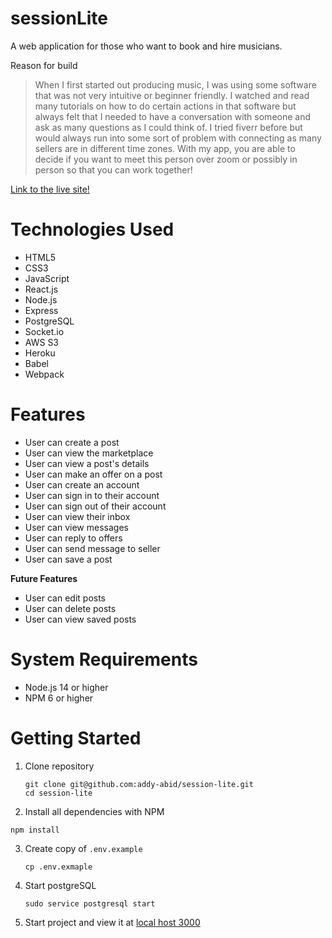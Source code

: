 # sessionLite

A web application for those who want to book and hire musicians. 

Reason for build

> When I first started out producing music, I was using some software that was not very intuitive or beginner friendly. I watched and read many tutorials on how to do certain actions in that software but always felt that I needed to have a conversation with someone and ask as many questions as I could think of. I tried fiverr before but would always run into some sort of problem with connecting as many sellers are in different time zones. With my app, you are able to decide if you want to meet this person over zoom or possibly in person so that you can work together! 

[Link to the live site!](https://session-lite.herokuapp.com/)

# Technologies Used

* HTML5
* CSS3
* JavaScript
* React.js
* Node.js
* Express
* PostgreSQL
* Socket.io
* AWS S3
* Heroku
* Babel
* Webpack

# Features

* User can create a post
* User can view the marketplace
* User can view a post's details
* User can make an offer on a post
* User can create an account
* User can sign in to their account
* User can sign out of their account 
* User can view their inbox
* User can view messages
* User can reply to offers
* User can send message to seller
* User can save a post

**Future Features**

* User can edit posts
* User can delete posts
* User can view saved posts



# System Requirements

* Node.js 14 or higher
* NPM 6 or higher

# Getting Started

1. Clone repository
   ```
   git clone git@github.com:addy-abid/session-lite.git
   cd session-lite
   ```
2. Install all dependencies with NPM 
  ```
  npm install
  ```
3. Create copy of `.env.example`
    ```
    cp .env.exmaple
    ```
    
4. Start postgreSQL
   ```
   sudo service postgresql start
   ```
4. Start project and view it at [local host 3000](http://localhost:3000/)


